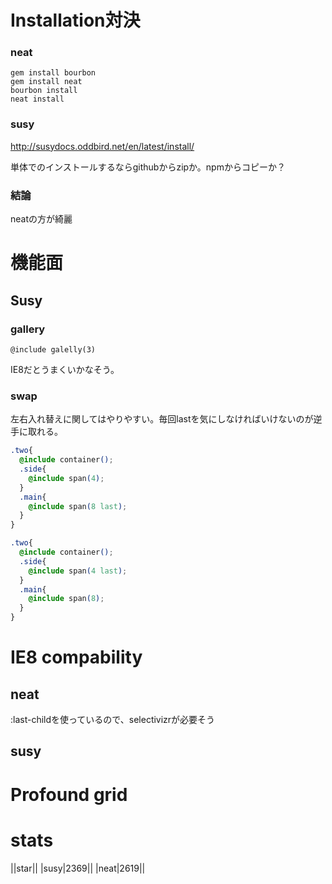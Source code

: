 # Installation対決
### neat

```
gem install bourbon
gem install neat
bourbon install
neat install
```

### susy

http://susydocs.oddbird.net/en/latest/install/

単体でのインストールするならgithubからzipか。npmからコピーか？

### 結論
neatの方が綺麗

# 機能面

## Susy

### gallery

```
@include galelly(3)
```
IE8だとうまくいかなそう。

### swap
左右入れ替えに関してはやりやすい。毎回lastを気にしなければいけないのが逆手に取れる。

```これを...css
.two{
  @include container();
  .side{
    @include span(4);
  }
  .main{
    @include span(8 last);
  }
}
```

```こうじゃ！.css
.two{
  @include container();
  .side{
    @include span(4 last);
  }
  .main{
    @include span(8);
  }
}
```

# IE8 compability

## neat
:last-childを使っているので、selectivizrが必要そう

## susy


# Profound grid


# stats
||star||
|susy|2369||
|neat|2619||